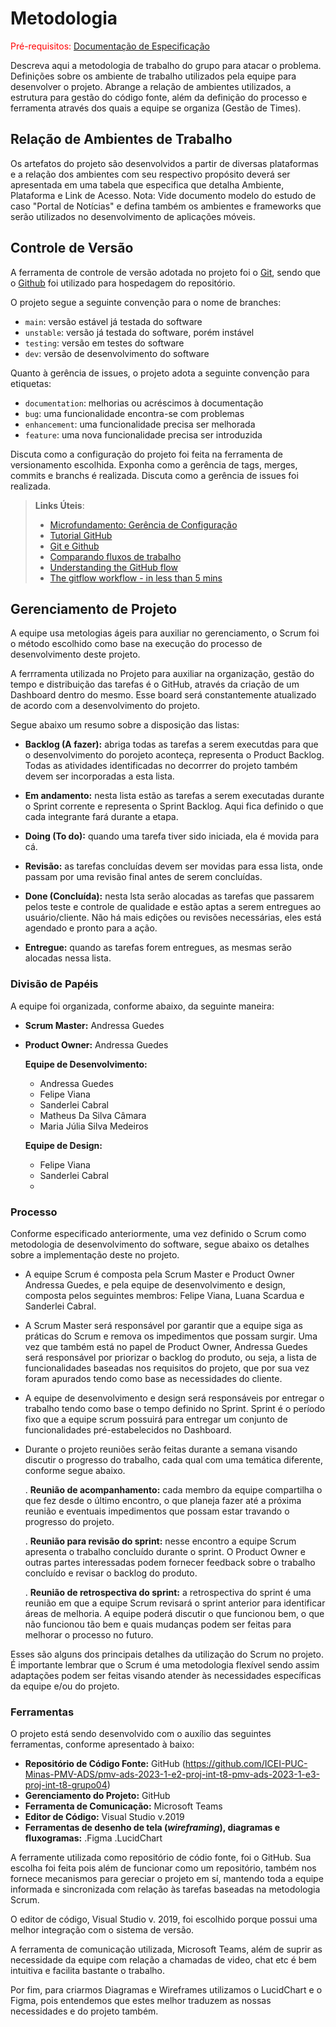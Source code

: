 
# Metodologia

<span style="color:red">Pré-requisitos: <a href="2-Especificação do Projeto.md"> Documentação de Especificação</a></span>

Descreva aqui a metodologia de trabalho do grupo para atacar o problema. Definições sobre os ambiente de trabalho utilizados pela  equipe para desenvolver o projeto. Abrange a relação de ambientes utilizados, a estrutura para gestão do código fonte, além da definição do processo e ferramenta através dos quais a equipe se organiza (Gestão de Times).

## Relação de Ambientes de Trabalho

Os artefatos do projeto são desenvolvidos a partir de diversas plataformas e a relação dos ambientes com seu respectivo propósito deverá ser apresentada em uma tabela que especifica que detalha Ambiente, Plataforma e Link de Acesso. 
Nota: Vide documento modelo do estudo de caso "Portal de Notícias" e defina também os ambientes e frameworks que serão utilizados no desenvolvimento de aplicações móveis.

## Controle de Versão

A ferramenta de controle de versão adotada no projeto foi o
[Git](https://git-scm.com/), sendo que o [Github](https://github.com)
foi utilizado para hospedagem do repositório.

O projeto segue a seguinte convenção para o nome de branches:

- `main`: versão estável já testada do software
- `unstable`: versão já testada do software, porém instável
- `testing`: versão em testes do software
- `dev`: versão de desenvolvimento do software

Quanto à gerência de issues, o projeto adota a seguinte convenção para
etiquetas:

- `documentation`: melhorias ou acréscimos à documentação
- `bug`: uma funcionalidade encontra-se com problemas
- `enhancement`: uma funcionalidade precisa ser melhorada
- `feature`: uma nova funcionalidade precisa ser introduzida

Discuta como a configuração do projeto foi feita na ferramenta de versionamento escolhida. Exponha como a gerência de tags, merges, commits e branchs é realizada. Discuta como a gerência de issues foi realizada.

> **Links Úteis**:
> - [Microfundamento: Gerência de Configuração](https://pucminas.instructure.com/courses/87878/)
> - [Tutorial GitHub](https://guides.github.com/activities/hello-world/)
> - [Git e Github](https://www.youtube.com/playlist?list=PLHz_AreHm4dm7ZULPAmadvNhH6vk9oNZA)
>  - [Comparando fluxos de trabalho](https://www.atlassian.com/br/git/tutorials/comparing-workflows)
> - [Understanding the GitHub flow](https://guides.github.com/introduction/flow/)
> - [The gitflow workflow - in less than 5 mins](https://www.youtube.com/watch?v=1SXpE08hvGs)

## Gerenciamento de Projeto
A equipe usa metologias ágeis para auxiliar no gerenciamento, o Scrum foi o método escolhido como base na execução do processo de desenvolvimento deste projeto.

A ferrramenta utilizada no Projeto para auxiliar na organização, gestão do tempo e distribuição das tarefas é o GitHub, através da criação de um Dashboard dentro do mesmo. Esse board será constantemente atualizado de acordo com a desenvolvimento do projeto.

Segue abaixo um resumo sobre a disposição das listas:

- **Backlog (A fazer):** abriga todas as tarefas a serem executdas para que o desenvolvimento do porojeto aconteça, representa o Product Backlog. Todas as atividades identificadas no decorrrer do projeto também devem ser incorporadas a esta lista.

- **Em andamento:** nesta lista estão as tarefas a serem executadas durante o Sprint corrente e representa o Sprint Backlog. Aqui fica definido o que cada integrante fará durante a etapa.

- **Doing (To do):** quando uma tarefa tiver sido iniciada, ela é movida para cá.

- **Revisão:** as tarefas concluídas devem ser movidas para essa lista, onde passam por uma revisão final antes de serem concluídas.

- **Done (Concluída):** nesta lsta serão alocadas as tarefas que passarem pelos teste e controle de qualidade e estão aptas a serem entregues ao usuário/cliente. Não há mais edições ou revisões necessárias, eles está agendado e pronto para a ação.

- **Entregue:** quando as tarefas forem entregues, as mesmas serão alocadas nessa lista.

### Divisão de Papéis

A equipe foi organizada, conforme abaixo, da seguinte maneira:

- **Scrum Master:** Andressa Guedes

- **Product Owner:** Andressa Guedes

  **Equipe de Desenvolvimento:**
  * Andressa Guedes
  * Felipe Viana
  * Sanderlei Cabral
  * Matheus Da Silva Câmara
  * Maria Júlia Silva Medeiros
                                 
  **Equipe de Design:**
  * Felipe Viana
  * Sanderlei Cabral
  * 


### Processo

Conforme especificado anteriormente, uma vez definido o Scrum como metodologia de desenvolvimento do software, segue abaixo os detalhes sobre a implementação deste no projeto.

- A equipe Scrum é composta pela Scrum Master e Product Owner Andressa Guedes, e pela equipe de desenvolvimento e design, composta pelos seguintes membros: Felipe Viana, Luana Scardua e Sanderlei Cabral.

- A Scrum Master será responsável por garantir que a equipe siga as práticas do Scrum e remova os impedimentos que possam surgir. Uma vez que também está no papel  de Product Owner, Andressa Guedes será responsável por priorizar o backlog do produto, ou seja, a lista de funcionalidades baseadas nos requisitos do projeto, que por sua vez foram apurados tendo como base as necessidades do cliente.

- A equipe de desenvolvimento e design será responsáveis por entregar o trabalho tendo como base o tempo definido no Sprint. Sprint é o período fixo que a equipe scrum possuirá para entregar um conjunto de funcionalidades pré-estabelecidos no Dashboard.

- Durante o projeto reuniões serão feitas durante a semana visando discutir o progresso do trabalho, cada qual com uma temática diferente, conforme segue abaixo.

  . **Reunião de acompanhamento:** cada membro da equipe compartilha o que fez desde o último encontro, o que planeja fazer até a próxima reunião e eventuais impedimentos que possam estar travando o progresso do projeto.
  
  . **Reunião para revisão do sprint:** nesse encontro a equipe Scrum apresenta o trabalho concluído durante o sprint. O Product Owner e outras partes interessadas podem fornecer feedback sobre o trabalho concluído e revisar o backlog do produto.
  
  . **Reunião de retrospectiva do sprint:** a retrospectiva do sprint é uma reunião em que a equipe Scrum revisará o sprint anterior para identificar áreas de melhoria. A equipe poderá discutir o que funcionou bem, o que não funcionou tão bem e quais mudanças podem ser feitas para melhorar o processo no futuro.

Esses são alguns dos principais detalhes da utilização do Scrum no projeto. É importante lembrar que o Scrum é uma metodologia flexível sendo assim adaptações podem ser feitas visando atender às necessidades específicas da equipe e/ou do projeto.


### Ferramentas

O projeto está sendo desenvolvido com o auxílio das seguintes ferramentas, conforme apresentado à baixo:

- **Repositório de Código Fonte:** GitHub (https://github.com/ICEI-PUC-Minas-PMV-ADS/pmv-ads-2023-1-e2-proj-int-t8-pmv-ads-2023-1-e3-proj-int-t8-grupo04)
- **Gerenciamento do Projeto:** GitHub
- **Ferramenta de Comunicação:** Microsoft Teams
- **Editor de Código:** Visual Studio v.2019
- **Ferramentas de desenho de tela (_wireframing_), diagramas e fluxogramas:** .Figma .LucidChart

A ferramente utilizada como repositório de códio fonte, foi o GitHub. Sua escolha foi feita pois além de funcionar como um repositório, também nos fornece mecanismos para gereciar o projeto em sí, mantendo toda a equipe informada e sincronizada com relação às tarefas baseadas na metodologia Scrum. 

O editor de código, Visual Studio v. 2019, foi escolhido porque possui uma melhor integração com o sistema de versão. 

A ferramenta de comunicação utilizada, Microsoft Teams, além de suprir as necessidade da equipe com relação a chamadas de video, chat etc é bem intuitiva e facilita bastante o trabalho.

Por fim, para criarmos Diagramas e Wireframes utilizamos o LucidChart e o Figma, pois entendemos que estes melhor traduzem as nossas necessidades e do projeto também.

